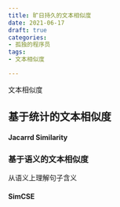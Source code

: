 ```yaml
---
title: 旷日持久的文本相似度
date: 2021-06-17
draft: true
categories:
- 孤独的程序员
tags:
- 文本相似度

---
```


文本相似度

<!--more-->



## 基于统计的文本相似度

#### Jacarrd Similarity



### 基于语义的文本相似度

从语义上理解句子含义

#### SimCSE

